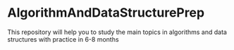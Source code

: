 # AlgorithmAndDataStructurePrep
This repository will help you to study the main topics in algorithms and data structures with practice in 6-8 months
